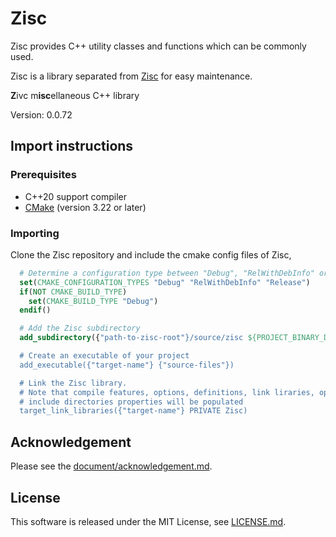 # Zisc #

Zisc provides C++ utility classes and functions which can be commonly used.

Zisc is a library separated from [Zisc][zisc] for easy maintenance.

**Z**ivc m**isc**ellaneous C++ library

Version: 0.0.72

## Import instructions ##

### Prerequisites ###

* C++20 support compiler
* [CMake][cmake] (version 3.22 or later)

### Importing ###

Clone the Zisc repository and include the cmake config files of Zisc,

```cmake
  # Determine a configuration type between "Debug", "RelWithDebInfo" or "Release"
  set(CMAKE_CONFIGURATION_TYPES "Debug" "RelWithDebInfo" "Release")
  if(NOT CMAKE_BUILD_TYPE)
    set(CMAKE_BUILD_TYPE "Debug")
  endif()

  # Add the Zisc subdirectory
  add_subdirectory({"path-to-zisc-root"}/source/zisc ${PROJECT_BINARY_DIR}/Zisc)

  # Create an executable of your project
  add_executable({"target-name"} {"source-files"})

  # Link the Zisc library.
  # Note that compile features, options, definitions, link liraries, options and
  # include directories properties will be populated
  target_link_libraries({"target-name"} PRIVATE Zisc)
```

## Acknowledgement ##

Please see the [document/acknowledgement.md](document/acknowledgement.md).

## License ##

This software is released under the MIT License,
see [LICENSE.md](LICENSE.md).

[zisc]: https://github.com/byzin/Zisc
[cmake]: https://cmake.org/

